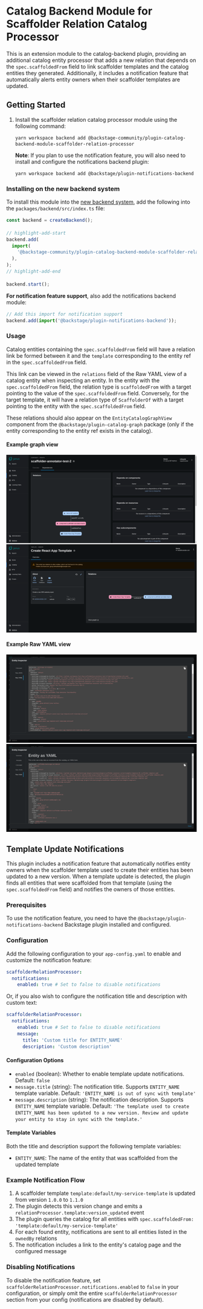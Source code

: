 # Catalog Backend Module for Scaffolder Relation Catalog Processor

This is an extension module to the catalog-backend plugin, providing an additional catalog entity processor that adds a new relation that depends on the `spec.scaffoldedFrom` field to link scaffolder templates and the catalog entities they generated. Additionally, it includes a notification feature that automatically alerts entity owners when their scaffolder templates are updated.

## Getting Started

1. Install the scaffolder relation catalog processor module using the following command:

   ```console
   yarn workspace backend add @backstage-community/plugin-catalog-backend-module-scaffolder-relation-processor
   ```

   **Note**: If you plan to use the notification feature, you will also need to install and configure the notifications backend plugin:

   ```console
   yarn workspace backend add @backstage/plugin-notifications-backend
   ```

### Installing on the new backend system

To install this module into the [new backend system](https://backstage.io/docs/backend-system/), add the following into the `packages/backend/src/index.ts` file:

```ts title="packages/backend/src/index.ts"
const backend = createBackend();

// highlight-add-start
backend.add(
  import(
    '@backstage-community/plugin-catalog-backend-module-scaffolder-relation-processor'
  ),
);
// highlight-add-end

backend.start();
```

**For notification feature support**, also add the notifications backend module:

```ts title="packages/backend/src/index.ts"
// Add this import for notification support
backend.add(import('@backstage/plugin-notifications-backend'));
```

### Usage

Catalog entities containing the `spec.scaffoldedFrom` field will have a relation link be formed between it and the `template` corresponding to the entity ref in the `spec.scaffoldedFrom` field.

This link can be viewed in the `relations` field of the Raw YAML view of a catalog entity when inspecting an entity. In the entity with the `spec.scaffoldedFrom` field, the relation type is `scaffoldedFrom` with a target pointing to the value of the `spec.scaffoldedFrom` field. Conversely, for the target template, it will have a relation type of `ScaffolderOf` with a target pointing to the entity with the `spec.scaffoldedFrom` field.

These relations should also appear on the `EntityCatalogGraphView` component from the `@backstage/plugin-catalog-graph` package (only if the entity corresponding to the entity ref exists in the catalog).

#### Example graph view

![scaffoldedFrom Relation Graph View](./docs/example-images/scaffoldedFromGraphView.png)
![scaffolderOf Relation Graph View](./docs/example-images/scaffolderOfGraphView.png)

#### Example Raw YAML view

![scaffoldedFrom Relation YAML View](./docs/example-images/scaffoldedFromYAMLView.png)
![scaffoldedOf Relation YAML View](./docs/example-images/scaffolderOfYAMLView.png)

## Template Update Notifications

This plugin includes a notification feature that automatically notifies entity owners when the scaffolder template used to create their entities has been updated to a new version. When a template update is detected, the plugin finds all entities that were scaffolded from that template (using the `spec.scaffoldedFrom` field) and notifies the owners of those entities.

### Prerequisites

To use the notification feature, you need to have the `@backstage/plugin-notifications-backend` Backstage plugin installed and configured.

### Configuration

Add the following configuration to your `app-config.yaml` to enable and customize the notification feature:

```yaml
scaffolderRelationProcessor:
  notifications:
    enabled: true # Set to false to disable notifications
```

Or, if you also wish to configure the notification title and description with custom text:

```yaml
scaffolderRelationProcessor:
  notifications:
    enabled: true # Set to false to disable notifications
    message:
      title: 'Custom title for ENTITY_NAME'
      description: 'Custom description'
```

#### Configuration Options

- `enabled` (boolean): Whether to enable template update notifications. Default: `false`
- `message.title` (string): The notification title. Supports `ENTITY_NAME` template variable. Default: `'ENTITY_NAME is out of sync with template'`
- `message.description` (string): The notification description. Supports `ENTITY_NAME` template variable. Default: `'The template used to create ENTITY_NAME has been updated to a new version. Review and update your entity to stay in sync with the template.'`

#### Template Variables

Both the title and description support the following template variables:

- `ENTITY_NAME`: The name of the entity that was scaffolded from the updated template

### Example Notification Flow

1. A scaffolder template `template:default/my-service-template` is updated from version `1.0.0` to `1.1.0`
2. The plugin detects this version change and emits a `relationProcessor.template:version_updated` event
3. The plugin queries the catalog for all entities with `spec.scaffoldedFrom: 'template:default/my-service-template'`
4. For each found entity, notifications are sent to all entities listed in the `ownedBy` relations
5. The notification includes a link to the entity's catalog page and the configured message

### Disabling Notifications

To disable the notification feature, set `scaffolderRelationProcessor.notifications.enabled` to `false` in your configuration, or simply omit the entire `scaffolderRelationProcessor` section from your config (notifications are disabled by default).
